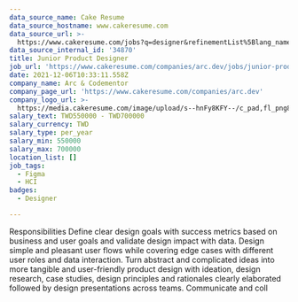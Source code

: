 ```yaml
---
data_source_name: Cake Resume
data_source_hostname: www.cakeresume.com
data_source_url: >-
  https://www.cakeresume.com/jobs?q=designer&refinementList%5Blang_name%5D%5B0%5D=English&refinementList%5Bsalary_type%5D=per_year
data_source_internal_id: '34870'
title: Junior Product Designer
job_url: 'https://www.cakeresume.com/companies/arc.dev/jobs/junior-product-designer'
date: 2021-12-06T10:33:11.558Z
company_name: Arc & Codementor
company_page_url: 'https://www.cakeresume.com/companies/arc.dev'
company_logo_url: >-
  https://media.cakeresume.com/image/upload/s--hnFy8KFY--/c_pad,fl_png8,h_200,w_200/v1619162581/uxh2lc0a5jwttebuczxg.png
salary_text: TWD550000 - TWD700000
salary_currency: TWD
salary_type: per_year
salary_min: 550000
salary_max: 700000
location_list: []
job_tags:
  - Figma
  - HCI
badges:
  - Designer

---
```


Responsibilities Define clear design goals with success metrics based on business and user goals and validate design impact with data. Design simple and pleasant user flows while covering edge cases with different user roles and data interaction. Turn abstract and complicated ideas into more tangible and user-friendly product design with ideation, design research, case studies, design principles and rationales clearly elaborated followed by design presentations across teams. Communicate and coll